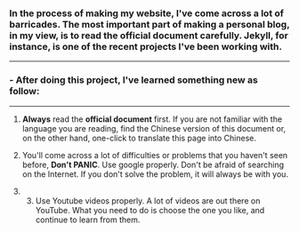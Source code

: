 ###  In the process of making my website, I've come across a lot of barricades. The most important part of making a personal blog, in my view, is to read the official document carefully. Jekyll, for instance, is one of the recent projects I've been working with. 

----
### **- After doing this project, I've learned something new as follow:**

----
1.  **Always** read the **official document** first.
         If you are not familiar with the language you are reading, find the Chinese version of this document or, on the other hand, one-click to translate this page into Chinese.

1. You'll come across a lot of difficulties or problems that you haven't seen before, **Don't PANIC**.
         Use google properly. Don't be afraid of searching on the Internet. If you don't solve the problem, it will always be with you.

1. 3.  Use Youtube videos properly. 
         A lot of videos are out there on YouTube. What you need to do is choose the one you like, and continue to learn from them.
